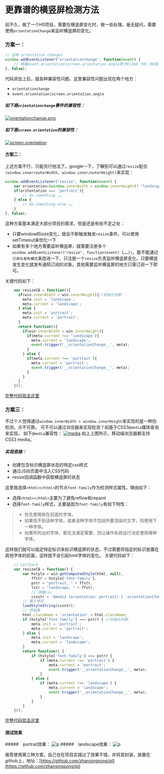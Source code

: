 # 更靠谱的横竖屏检测方法

前不久，做了一个H5项目，需要在横竖屏变化时，做一些处理。毫无疑问，需要使用`orientationChange`来监听横竖屏的变化。
### 方案一：
```js
// 监听 orientation changes
window.addEventListener("orientationchange", function(event) {
	// 根据event.orientation|screen.orientation.angle等于0|180、90|-90度来判断横竖屏
}, false);
```
代码添加上后，就各种兼容性问题。这里兼容性问题出现在两个地方：
- `orientationchange`
- `event.orientation|screen.orientation.angle`

##### 如下是`orientationchange`事件的兼容性：
[![orientationchange.png](orientationchange.png)](http://www.quirksmode.org/dom/events/orientationchange.html)
##### 如下是`screen.orientation`的兼容性：
[![screen.orientation](screen.png)](https://developer.mozilla.org/zh-CN/docs/Web/API/Screen/orientation)
#### 方案二：
上述方案不行，只能另行他法了。google一下，了解到可以通过`resize`配合`(window.inner/outerWidth, window.inner/outerHeight)`来实现：
```js
window.addEventListener("resize", function(event) {
    var orientation=(window.innerWidth > window.innerHeight)? "landscape":"portrait";
    if(oritentation === 'portrait'){
    	// do something ……
    } else {
    	// do something else ……
    }
}, false);
```
这种方案基本满足大部分项目的需求，但是还是有些不足之处：
- 只要window的size变化，就会不断触发触发`resize`事件。可以使用setTimeout来优化一下
- 如果有多个地方需要监听横竖屏，就需要注册多个`window.addEventListener("resize", function(event) {……})`。能不能通过`订阅与发布模式`来改进一下，只注册一个`resize`负责监听横竖屏变化，只要横竖发生变化就发布通知订阅的对象。其他需要监听横竖屏的地方只需订阅一下即可。

关键代码如下：
```js
    var resizeCB = function(){
      if(win.innerWidth > win.innerHeight){//初始化判断
        meta.init = 'landscape';
        meta.current = 'landscape';
      } else {
        meta.init = 'portrait';
        meta.current = 'portrait';
      }
      return function(){
        if(win.innerWidth > win.innerHeight){
          if(meta.current !== 'landscape'){
            meta.current = 'landscape';
            event.trigger('__orientationChange__', meta);
          }
        } else {
          if(meta.current !== 'portrait'){
            meta.current = 'portrait';
            event.trigger('__orientationChange__', meta);
          }
        }
      }
    }();
```
[完整代码猛击这里](https://github.com/zhansingsong/pl/blob/master/other/pl_other.js)

### 方案三：
不过个人觉得通过`window.innerWidth > window.innerHeight`来实现的是一种伪检测，点不可靠。 可不可以通过浏览器来实现检测？如基于CSS3`@media`媒体查询来实现。
如下`@media`兼容性：
[![media](media.png)](http://caniuse.com/#feat=css-mediaqueries)
如上上图所示，移动端浏览器都支持CSS3 media。

##### 实现思路：
- 创建包含标识横竖屏状态的特定css样式
- 通过JS向页面中注入CSS代码
- resize回调函数中获取横竖屏的状态

这里我选择`<html></html>`的节点`font-family`作为检测样式属性。理由如下：
- 选择`<html></html>`主要为了避免reflow和repaint
- 选择`font-family`样式，主要是因为`font-family`有如下特性：
> - 优先使用排在前面的字体。
> - 如果找不到该种字体，或者该种字体不包括所要渲染的文字，则使用下一种字体。
> - 如果所列出的字体，都无法满足需要，则让操作系统自行决定使用哪种字体。

这样我们就可以指定特定标识来标识横竖屏的状态，不过需要将指定的标识放置在其他字体的前面，这样就不会引起hmtl字体的变化。
关键代码如下：
```js
    // callback
    var resizeCB = function() {
        var hstyle = win.getComputedStyle(html, null),
            ffstr = hstyle['font-family'],
            pstr = "portrait, " + ffstr,
            lstr = "landscape, " + ffstr,
            // 拼接css
            cssstr = '@media (orientation: portrait) { .orientation{font-family:' + pstr + ';} } @media (orientation: landscape) {  .orientation{font-family:' + lstr + ';}}';
        // 载入样式		
        loadStyleString(cssstr);
        // 添加类
        html.className = 'orientation' + html.className;
        if (hstyle['font-family'] === pstr) { //初始化判断
            meta.init = 'portrait';
            meta.current = 'portrait';
        } else {
            meta.init = 'landscape';
            meta.current = 'landscape';
        }
        return function() {
            if (hstyle['font-family'] === pstr) {
                if (meta.current !== 'portrait') {
                    meta.current = 'portrait';
                    event.trigger('__orientationChange__', meta);
                }
            } else {
                if (meta.current !== 'landscape') {
                    meta.current = 'landscape';
                    event.trigger('__orientationChange__', meta);
                }
            }
        }
    }();
```
[完整代码猛击这里](https://github.com/zhansingsong/pl/blob/master/src/pl.js)
#### 测试效果
#####　portrait效果：
![p](p.png)
#####　landscape效果：
![p](l.png)


推荐使用第三种方案，自己也在项目实践过了效果不错，并将其封装，放置在github上，地址：[https://github.com/zhansingsong/pl](https://github.com/zhansingsong/pl)

